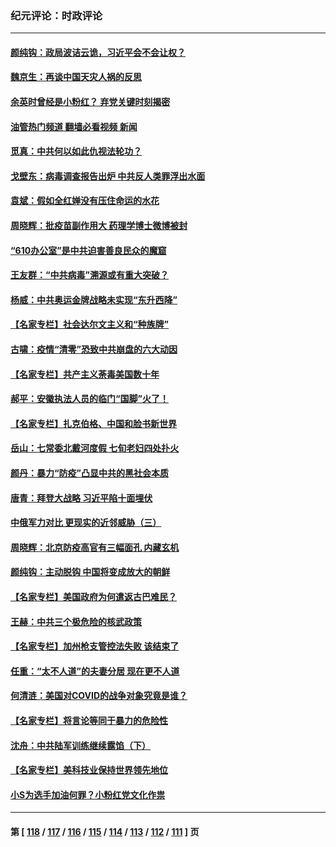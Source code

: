 ### 纪元评论：时政评论
---
#### [颜纯钩﻿：政局波诘云诡，习近平会不会让权？](../../pages/nsc1025/n13150711.md?08100330) 
#### [魏京生：再谈中国天灾人祸的反思](../../pages/nsc1025/n13150539.md?08100330) 
#### [余英时曾经是小粉红？ 弃党关键时刻揭密](../../pages/nsc1025/n13150142.md?08100330) 
#### [油管热门频道 翻墙必看视频 新闻](ok?08100330)
#### [觅真：中共何以如此仇视法轮功？](../../pages/nsc1025/n13149756.md?08100330) 
#### [戈壁东：病毒调查报告出炉 中共反人类罪浮出水面](../../pages/nsc1025/n13149700.md?08100330) 
#### [袁斌：假如全红婵没有压住命运的水花](../../pages/nsc1025/n13149657.md?08100330) 
#### [周晓辉：批疫苗副作用大 药理学博士微博被封](../../pages/nsc1025/n13148266.md?08100330) 
#### [“610办公室”是中共迫害善良民众的魔窟](../../pages/nsc1025/n13148567.md?08100330) 
#### [王友群：“中共病毒”溯源或有重大突破？](../../pages/nsc1025/n13148671.md?08100330) 
#### [杨威：中共奥运金牌战略未实现“东升西降”](../../pages/nsc1025/n13148581.md?08100330) 
#### [【名家专栏】社会达尔文主义和“种族牌”](../../pages/nsc1025/n13147935.md?08100330) 
#### [古啸：疫情“清零”恐致中共崩盘的六大动因](../../pages/nsc1025/n13148079.md?08100330) 
#### [【名家专栏】共产主义荼毒美国数十年](../../pages/nsc1025/n13147959.md?08100330) 
#### [郝平：安徽执法人员的临门“国脚”火了！](../../pages/nsc1025/n13147738.md?08100330) 
#### [【名家专栏】扎克伯格、中国和脸书新世界](../../pages/nsc1025/n13147920.md?08100330) 
#### [岳山：七常委北戴河度假 七旬老妇四处扑火](../../pages/nsc1025/n13148179.md?08100330) 
#### [颜丹：暴力“防疫”凸显中共的黑社会本质](../../pages/nsc1025/n13148242.md?08100330) 
#### [唐青：拜登大战略 习近平陷十面埋伏](../../pages/nsc1025/n13147181.md?08100330) 
#### [中俄军力对比 更现实的近邻威胁（三）](../../pages/nsc1025/n13145076.md?08100330) 
#### [周晓辉：北京防疫高官有三幅面孔 内藏玄机](../../pages/nsc1025/n13146550.md?08100330) 
#### [颜纯钩：主动脱钩 中国将变成放大的朝鲜](../../pages/nsc1025/n13146504.md?08100330) 
#### [【名家专栏】美国政府为何遣返古巴难民？](../../pages/nsc1025/n13143881.md?08100330) 
#### [王赫：中共三个极危险的核武政策](../../pages/nsc1025/n13144650.md?08100330) 
#### [【名家专栏】加州枪支管控法失败 该结束了](../../pages/nsc1025/n13143175.md?08100330) 
#### [任重：“太不人道”的夫妻分居 现在更不人道](../../pages/nsc1025/n13144680.md?08100330) 
#### [何清涟：美国对COVID的战争对象究竟是谁？](../../pages/nsc1025/n13144447.md?08100330) 
#### [【名家专栏】将言论等同于暴力的危险性](../../pages/nsc1025/n13141122.md?08100330) 
#### [沈舟：中共陆军训练继续露馅（下）](../../pages/nsc1025/n13128371.md?08100330) 
#### [【名家专栏】美科技业保持世界领先地位](../../pages/nsc1025/n13141131.md?08100330) 
#### [小S为选手加油何罪？小粉红党文化作祟](../../pages/nsc1025/n13144232.md?08100330) 

---
#### 第 [ [118](./118.md?08100330) / [117](./117.md?08100330) / [116](./116.md?08100330) / [115](./115.md?08100330) / [114](./114.md?08100330) / [113](./113.md?08100330) / [112](./112.md?08100330) / [111](./111.md?08100330) ] 页
